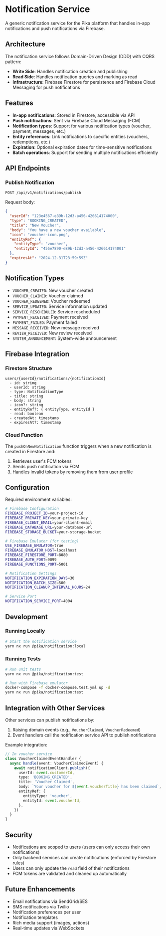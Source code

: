 # Notification Service

A generic notification service for the Pika platform that handles in-app notifications and push notifications via Firebase.

## Architecture

The notification service follows Domain-Driven Design (DDD) with CQRS pattern:

- **Write Side**: Handles notification creation and publishing
- **Read Side**: Handles notification queries and marking as read
- **Infrastructure**: Firebase Firestore for persistence and Firebase Cloud Messaging for push notifications

## Features

- **In-app notifications**: Stored in Firestore, accessible via API
- **Push notifications**: Sent via Firebase Cloud Messaging (FCM)
- **Notification types**: Support for various notification types (voucher, payment, messages, etc.)
- **Entity references**: Link notifications to specific entities (vouchers, redemptions, etc.)
- **Expiration**: Optional expiration dates for time-sensitive notifications
- **Batch operations**: Support for sending multiple notifications efficiently

## API Endpoints

### Publish Notification

```
POST /api/v1/notifications/publish
```

Request body:

```json
{
  "userId": "123e4567-e89b-12d3-a456-426614174000",
  "type": "BOOKING_CREATED",
  "title": "New Voucher",
  "body": "You have a new voucher available",
  "icon": "voucher-icon.png",
  "entityRef": {
    "entityType": "voucher",
    "entityId": "456e7890-e89b-12d3-a456-426614174001"
  },
  "expiresAt": "2024-12-31T23:59:59Z"
}
```

## Notification Types

- `VOUCHER_CREATED`: New voucher created
- `VOUCHER_CLAIMED`: Voucher claimed
- `VOUCHER_REDEEMED`: Voucher redeemed
- `SERVICE_UPDATED`: Service information updated
- `SERVICE_RESCHEDULED`: Service rescheduled
- `PAYMENT_RECEIVED`: Payment received
- `PAYMENT_FAILED`: Payment failed
- `MESSAGE_RECEIVED`: New message received
- `REVIEW_RECEIVED`: New review received
- `SYSTEM_ANNOUNCEMENT`: System-wide announcement

## Firebase Integration

### Firestore Structure

```
users/{userId}/notifications/{notificationId}
  - id: string
  - userId: string
  - type: NotificationType
  - title: string
  - body: string
  - icon?: string
  - entityRef?: { entityType, entityId }
  - read: boolean
  - createdAt: timestamp
  - expiresAt?: timestamp
```

### Cloud Function

The `pushOnNewNotification` function triggers when a new notification is created in Firestore and:

1. Retrieves user's FCM tokens
2. Sends push notification via FCM
3. Handles invalid tokens by removing them from user profile

## Configuration

Required environment variables:

```bash
# Firebase Configuration
FIREBASE_PROJECT_ID=your-project-id
FIREBASE_PRIVATE_KEY=your-private-key
FIREBASE_CLIENT_EMAIL=your-client-email
FIREBASE_DATABASE_URL=your-database-url
FIREBASE_STORAGE_BUCKET=your-storage-bucket

# Firebase Emulator (for testing)
USE_FIREBASE_EMULATOR=true
FIREBASE_EMULATOR_HOST=localhost
FIREBASE_FIRESTORE_PORT=8080
FIREBASE_AUTH_PORT=9099
FIREBASE_FUNCTIONS_PORT=5001

# Notification Settings
NOTIFICATION_EXPIRATION_DAYS=30
NOTIFICATION_BATCH_SIZE=500
NOTIFICATION_CLEANUP_INTERVAL_HOURS=24

# Service Port
NOTIFICATION_SERVICE_PORT=4004
```

## Development

### Running Locally

```bash
# Start the notification service
yarn nx run @pika/notification:local
```

### Running Tests

```bash
# Run unit tests
yarn nx run @pika/notification:test

# Run with Firebase emulator
docker-compose -f docker-compose.test.yml up -d
yarn nx run @pika/notification:test
```

## Integration with Other Services

Other services can publish notifications by:

1. Raising domain events (e.g., `VoucherClaimed`, `VoucherRedeemed`)
2. Event handlers call the notification service API to publish notifications

Example integration:

```typescript
// In voucher service
class VoucherClaimedEventHandler {
  async handle(event: VoucherClaimedEvent) {
    await notificationClient.publish({
      userId: event.customerId,
      type: 'BOOKING_CREATED',
      title: 'Voucher Claimed',
      body: `Your voucher for ${event.voucherTitle} has been claimed`,
      entityRef: {
        entityType: 'voucher',
        entityId: event.voucherId,
      },
    })
  }
}
```

## Security

- Notifications are scoped to users (users can only access their own notifications)
- Only backend services can create notifications (enforced by Firestore rules)
- Users can only update the `read` field of their notifications
- FCM tokens are validated and cleaned up automatically

## Future Enhancements

- Email notifications via SendGrid/SES
- SMS notifications via Twilio
- Notification preferences per user
- Notification templates
- Rich media support (images, actions)
- Real-time updates via WebSockets
